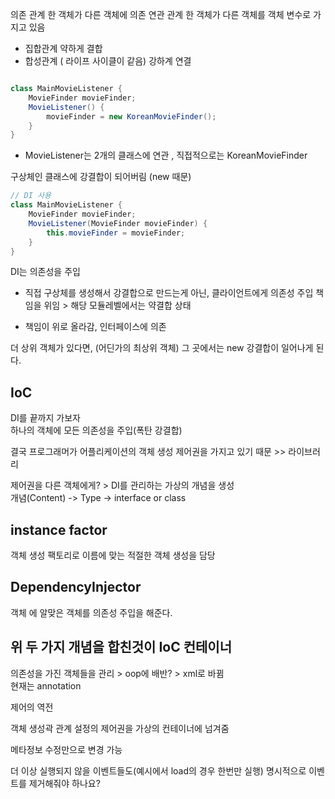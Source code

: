 의존 관계 한 객체가 다른 객체에 의존
연관 관계 한 객체가 다른 객체를 객체 변수로 가지고 있음
- 집합관계 약하게 결합
- 합성관계 ( 라이프 사이클이 같음) 강하계 연결

```java

class MainMovieListener {
    MovieFinder movieFinder;
    MovieListener() {
        movieFinder = new KoreanMovieFinder();
    }
}

```

- MovieListener는 2개의 클래스에 연관 , 직접적으로는 KoreanMovieFinder

구상체인 클래스에 강결합이 되어버림 (new 때문)

```java
// DI 사용
class MainMovieListener {
    MovieFinder movieFinder;
    MovieListener(MovieFinder movieFinder) {
        this.movieFinder = movieFinder;
    }
}
```

DI는 의존성을 주입
- 직접 구상체를 생성해서 강결합으로 만드는게 아닌, 클라이언트에게 의존성 주입 책임을 위임 > 해당 모듈레벨에서는 약결합 상태

- 책임이 위로 올라감, 인터페이스에 의존

더 상위 객체가 있다면, (어딘가의 최상위 객체) 그 곳에서는 new 강결합이 일어나게 된다.

## IoC

DI를 끝까지 가보자  
하나의 객체에 모든 의존성을 주입(폭탄 강결합)  

결국 프로그래머가 어플리케이션의 객체 생성 제어권을 가지고 있기 때문 >> 라이브러리  

제어권을 다른 객체에게? > DI를 관리하는 가상의 개념을 생성  
개념(Content) -> Type -> interface or class


## instance factor

객체 생성 팩토리로 이름에 맞는 적절한 객체 생성을 담당  

## DependencyInjector

객체 에 알맞은 객체를 의존성 주입을 해준다.  

## 위 두 가지 개념을 합친것이 IoC 컨테이너

의존성을 가진 객체들을 관리 > oop에 배반? > xml로 바뀜  
현재는 annotation

제어의 역전  

객체 생성곽 관계 설정의 제어권을 가상의 컨테이너에 넘겨줌  

메타정보 수정만으로 변경 가능

더 이상 실행되지 않을 이벤트들도(예시에서 load의 경우 한번만 실행) 명시적으로 이벤트를 제거해줘야 하나요?
